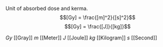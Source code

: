 Unit of absorbed dose and kerma.
$$[Gy] = \frac{[m]^2}{[s]^2}$$
$$[Gy] = \frac{[J]}{[kg]}$$

$Gy$ [[Gray]]
$m$ [[Meter]]
$J$ [[Joule]]
$kg$ [[Kilogram]]
$s$ [[Second]]